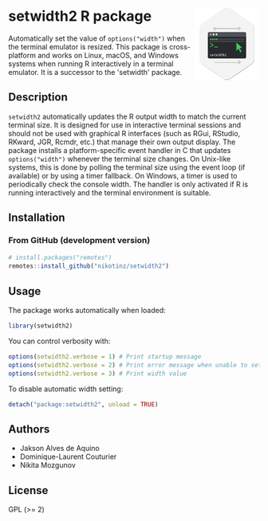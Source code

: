 # setwidth2 R package  <a href="https://github.com/nikotinz/setwidth2"><img src="setwidth2.png" alt="" align="right" height="145" width="132" /></a>


Automatically set the value of `options("width")` when the terminal emulator is resized. This package is cross-platform and works on Linux, macOS, and Windows systems when running R interactively in a terminal emulator. It is a successor to the 'setwidth' package.

## Description

`setwidth2` automatically updates the R output width to match the current terminal size. It is designed for use in interactive terminal sessions and should not be used with graphical R interfaces (such as RGui, RStudio, RKward, JGR, Rcmdr, etc.) that manage their own output display. The package installs a platform-specific event handler in C that updates `options("width")` whenever the terminal size changes. On Unix-like systems, this is done by polling the terminal size using the event loop (if available) or by using a timer fallback. On Windows, a timer is used to periodically check the console width. The handler is only activated if R is running interactively and the terminal environment is suitable.

## Installation

### From GitHub (development version)
```r
# install.packages("remotes")
remotes::install_github("nikotinz/setwidth2")
```

## Usage

The package works automatically when loaded:

```r
library(setwidth2)
```

You can control verbosity with:

```r
options(setwidth2.verbose = 1) # Print startup message
options(setwidth2.verbose = 2) # Print error message when unable to set width
options(setwidth2.verbose = 3) # Print width value
```

To disable automatic width setting:

```r
detach("package:setwidth2", unload = TRUE)
```

## Authors
- Jakson Alves de Aquino
- Dominique-Laurent Couturier
- Nikita Mozgunov

## License
GPL (>= 2)
